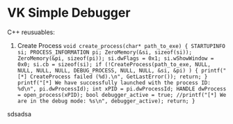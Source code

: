 # VK Simple Debugger
C++ reusuables:

1. Create Process 
`void create_process(char* path_to_exe)
	{
		STARTUPINFO si;
		PROCESS_INFORMATION pi;
		ZeroMemory(&si, sizeof(si));
		ZeroMemory(&pi, sizeof(pi));
		si.dwFlags = 0x1;
		si.wShowWindow = 0x0;
		si.cb = sizeof(si);
		if (!CreateProcess(path_to_exe,
			NULL,
			NULL,
			NULL,
			NULL,
			DEBUG_PROCESS,
			NULL,
			NULL,
			&si,
			&pi)
			)
		{
			printf("[*] CreateProcess failed (%d).\n", GetLastError());
			return;
		}
		printf("[*] We have successfully launched with the process ID: %d\n", pi.dwProcessId);
		int xPID = pi.dwProcessId;
		HANDLE dwProcess = open_process(xPID);
		bool debugger_active = true;
		//printf("[*] We are in the debug mode: %s\n", debugger_active);
		return;
	}`
  
sdsadsa
